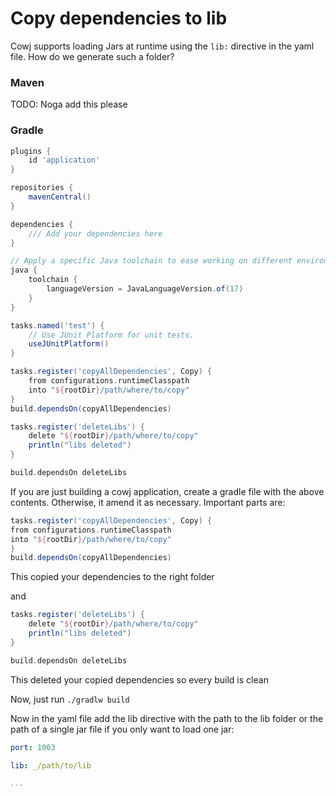 # Copy dependencies to lib

Cowj supports loading Jars at runtime using the `lib:` directive in the 
yaml file. How do we generate such a folder?

### Maven
TODO: Noga add this please

### Gradle
```groovy
plugins {
    id 'application'
}

repositories {
    mavenCentral()
}

dependencies {
    /// Add your dependencies here
}

// Apply a specific Java toolchain to ease working on different environments.
java {
    toolchain {
        languageVersion = JavaLanguageVersion.of(17)
    }
}

tasks.named('test') {
    // Use JUnit Platform for unit tests.
    useJUnitPlatform()
}

tasks.register('copyAllDependencies', Copy) {
    from configurations.runtimeClasspath
    into "${rootDir}/path/where/to/copy"
}
build.dependsOn(copyAllDependencies)

tasks.register('deleteLibs') {
    delete "${rootDir}/path/where/to/copy"
    println("libs deleted")
}

build.dependsOn deleteLibs
```

If you are just building a cowj application, create a gradle file with
the above contents. Otherwise, it amend it as necessary. Important parts
are:

```groovy
tasks.register('copyAllDependencies', Copy) {
from configurations.runtimeClasspath
into "${rootDir}/path/where/to/copy"
}
build.dependsOn(copyAllDependencies)
```
This copied your dependencies to the right folder

and

```groovy
tasks.register('deleteLibs') {
    delete "${rootDir}/path/where/to/copy"
    println("libs deleted")
}

build.dependsOn deleteLibs
```
This deleted your copied dependencies so every build is clean

Now, just run `./gradlw build`

Now in the yaml file add the lib directive with the path to the lib folder
or the path of a single jar file if you only want to load one jar:
```yaml
port: 1003

lib: _/path/to/lib

...
```

